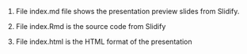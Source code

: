 1) File index.md file shows the presentation preview slides from Slidify.

2) File index.Rmd is the source code from Slidify

3) File index.html is the HTML format of the presentation

